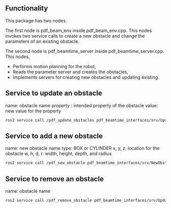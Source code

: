 ## Functionality

This package has two nodes. 

The first node is pdf_beam_env inside pdf_beam_env.cpp. This nodes invokes two service calls to create a new obstacle and change the parameters of an existing obstacle. 

The second node is pdf_beamtime_server inside pdf_beamtime_server.cpp. This nodes,
 - Performs motion planning for the robot,
 - Reads the parameter server and creates the obstacles,
 - Implements servers for creating new obstacles and updating existing. 

## Service to update an obstacle
name: obstacle name
property : intended property of the obstacle
value: new value for the property
```bash
ros2 service call /pdf_update_obstacles pdf_beamtime_interfaces/srv/UpdateObstacleMsg '{name: "inbeam_platform", property: "z", value: 1.5}'
```

## Service to add a new obstacle 
name: new obstacle name
type: BOX or CYLINDER
x, y, z: location for the obstacle
w, h, d, r: width, height, depth, and radius 
```bash
ros2 service call /pdf_new_obstacle pdf_beamtime_interfaces/srv/NewObstacleMsg '{name: "obstacle", type: "BOX", x: 1.5, y: 0.2, z: 0.9, w: 0.3, h: 0.3, d: 0.3, r: 0.0}'
```

## Service to remove an obstacle 
name: obstacle name
```bash
ros2 service call /pdf_remove_obstacle pdf_beamtime_interfaces/srv/UpdateObstacleMsg "{name: 'inbeam_platform'}"
```
